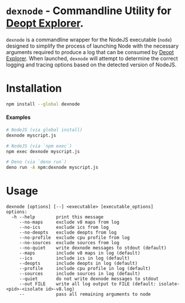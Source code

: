 # `dexnode` - Commandline Utility for [Deopt Explorer][].

`dexnode` is a commandline wrapper for the NodeJS executable (`node`) designed to simplify the process of launching Node
with the necessary arguments required to produce a log that can be consumed by [Deopt Explorer][]. When launched,
`dexnode` will attempt to determine the correct logging and tracing options based on the detected version of NodeJS.

# Installation

```sh
npm install --global dexnode
```

#### Examples

```sh
# NodeJS (via global install)
dexnode myscript.js

# NodeJS (via `npm exec`)
npm exec dexnode myscript.js

# Deno (via `deno run`)
deno run -A npm:dexnode myscript.js
```

# Usage

```
dexnode [options] [--] <executable> [executable_options]
options:
  -h --help        print this message
     --no-maps     exclude v8 maps from log
     --no-ics      exclude ics from log
     --no-deopts   exclude deopts from log
     --no-profile  exclude cpu profile from log
     --no-sources  exclude sources from log
     --no-quiet    write dexnode messages to stdout (default)
     --maps        include v8 maps in log (default)
     --ics         include ics in log (default)
     --deopts      include deopts in log (default)
     --profile     include cpu profile in log (default)
     --sources     include sources in log (default)
     --quiet       do not write dexnode messages to stdout
     --out FILE    write all log output to FILE (default: isolate-<pid>-<isolate id>-v8.log)
     --            pass all remaining arguments to node
```

[Deopt Explorer]: https://github.com/microsoft/deoptexplorer-vscode